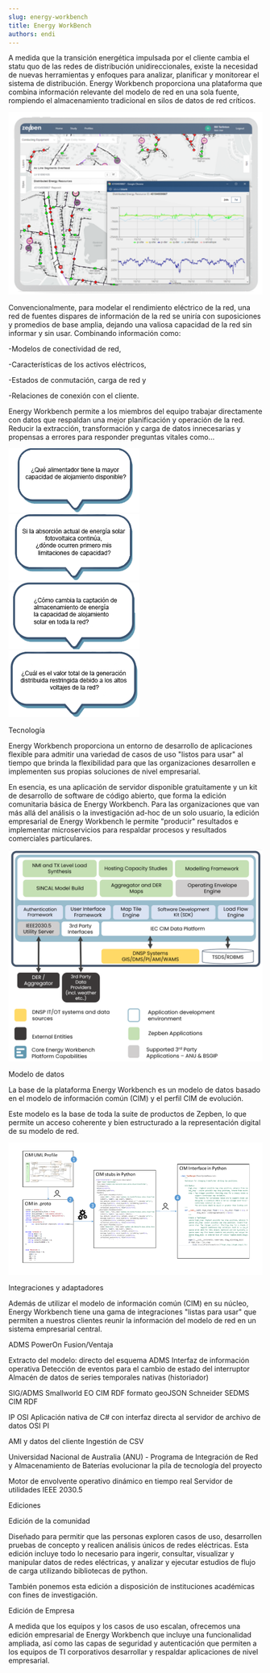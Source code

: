 ```yaml
---
slug: energy-workbench
title: Energy WorkBench
authors: endi
---
```


A medida que la transición energética impulsada por el cliente cambia el statu quo de las redes de distribución unidireccionales, existe la necesidad de nuevas herramientas y enfoques para analizar, planificar y monitorear el sistema de distribución.
Energy Workbench proporciona una plataforma que combina información relevante del modelo de red en una sola fuente, rompiendo el almacenamiento tradicional en silos de datos de red críticos.


![imagen](zepben%20grafica%201.png "alt")

Convencionalmente, para modelar el rendimiento eléctrico de la red, una red de fuentes dispares de información de la red se uniría con suposiciones y promedios de base amplia, dejando una valiosa capacidad de la red sin informar y sin usar.
Combinando información como:

-Modelos de conectividad de red,

-Características de los activos eléctricos,

-Estados de conmutación, carga de red y

-Relaciones de conexión con el cliente.

Energy Workbench permite a los miembros del equipo trabajar directamente con datos que respaldan una mejor planificación y operación de la red. Reducir la extracción, transformación y carga de datos innecesarias y propensas a errores para responder preguntas vitales como...

![imagen](question1.png "questions") ![imagen](question2.png "questions") ![imagen](question3.png "questions")![imagen](question4.png "questions")

Tecnología

Energy Workbench proporciona un entorno de desarrollo de aplicaciones flexible para admitir una variedad de casos de uso "listos para usar" al tiempo que brinda la flexibilidad para que las organizaciones desarrollen e implementen sus propias soluciones de nivel empresarial.

En esencia, es una aplicación de servidor disponible gratuitamente y un kit de desarrollo de software de código abierto, que forma la edición comunitaria básica de Energy Workbench.
Para las organizaciones que van más allá del análisis o la investigación ad-hoc de un solo usuario, la edición empresarial de Energy Workbench le permite "producir" resultados e implementar microservicios para respaldar procesos y resultados comerciales particulares.


![imagen](zepben-grafica-3.png "EWB3")

Modelo de datos

La base de la plataforma Energy Workbench es un modelo de datos basado en el modelo de información común (CIM) y el perfil CIM de evolución.

Este modelo es la base de toda la suite de productos de Zepben, lo que permite un acceso coherente y bien estructurado a la representación digital de su modelo de red.

![imagen](zepben%20grafica%204.png "EWB4")

Integraciones y adaptadores

Además de utilizar el modelo de información común (CIM) en su núcleo, Energy Workbench tiene una gama de integraciones "listas para usar" que permiten a nuestros clientes reunir la información del modelo de red en un sistema empresarial central.

ADMS PowerOn Fusion/Ventaja

Extracto del modelo: directo del esquema ADMS
Interfaz de información operativa
Detección de eventos para el cambio de estado del interruptor
Almacén de datos de series temporales nativas (historiador)

SIG/ADMS
Smallworld EO CIM RDF
formato geoJSON
Schneider SEDMS CIM RDF

IP OSI
Aplicación nativa de C# con interfaz directa al servidor de archivo de datos OSI PI

AMI y datos del cliente
Ingestión de CSV

Universidad Nacional de Australia (ANU) - Programa de Integración de Red y Almacenamiento de Baterías
evolucionar la pila de tecnología del proyecto

Motor de envolvente operativo dinámico en tiempo real
Servidor de utilidades IEEE 2030.5


Ediciones

Edición de la comunidad

Diseñado para permitir que las personas exploren casos de uso, desarrollen pruebas de concepto y realicen análisis únicos de redes eléctricas. Esta edición incluye todo lo necesario para ingerir, consultar, visualizar y manipular datos de redes eléctricas, y analizar y ejecutar estudios de flujo de carga utilizando bibliotecas de python.

También ponemos esta edición a disposición de instituciones académicas con fines de investigación.

Edición de Empresa

A medida que los equipos y los casos de uso escalan, ofrecemos una edición empresarial de Energy Workbench que incluye una funcionalidad ampliada, así como las capas de seguridad y autenticación que permiten a los equipos de TI corporativos desarrollar y respaldar aplicaciones de nivel empresarial.